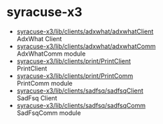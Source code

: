 # syracuse-x3

* [syracuse-x3/lib/clients/adxwhat/adxwhatClient](lib/clients/adxwhat/adxwhatClient.md)  
  AdxWhat Client  
* [syracuse-x3/lib/clients/adxwhat/adxwhatComm](lib/clients/adxwhat/adxwhatComm.md)  
  AdxWhatComm module
* [syracuse-x3/lib/clients/print/PrintClient](lib/clients/print/PrintClient.md)  
  PrintClient
* [syracuse-x3/lib/clients/print/PrintComm](lib/clients/print/PrintComm.md)  
  PrintComm module
* [syracuse-x3/lib/clients/sadfsq/sadfsqClient](lib/clients/sadfsq/sadfsqClient.md)  
  SadFsq Client
* [syracuse-x3/lib/clients/sadfsq/sadfsqComm](lib/clients/sadfsq/sadfsqComm.md)  
  SadFsqComm module
